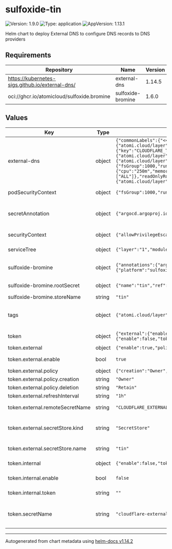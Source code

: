 # sulfoxide-tin

![Version: 1.9.0](https://img.shields.io/badge/Version-1.9.0-informational?style=flat-square) ![Type: application](https://img.shields.io/badge/Type-application-informational?style=flat-square) ![AppVersion: 1.13.1](https://img.shields.io/badge/AppVersion-1.13.1-informational?style=flat-square)

Helm chart to deploy External DNS to configure DNS records to DNS providers

## Requirements

| Repository | Name | Version |
|------------|------|---------|
| https://kubernetes-sigs.github.io/external-dns/ | external-dns | 1.14.5 |
| oci://ghcr.io/atomicloud/sulfoxide.bromine | sulfoxide-bromine | 1.6.0 |

## Values

| Key | Type | Default | Description |
|-----|------|---------|-------------|
| external-dns | object | `{"commonLabels":{"<<":{"atomi.cloud/layer":"1","atomi.cloud/module":"controller","atomi.cloud/platform":"sulfoxide","atomi.cloud/service":"tin"}},"deploymentAnnotations":{"<<":{"atomi.cloud/layer":"1","atomi.cloud/module":"controller","atomi.cloud/platform":"sulfoxide","atomi.cloud/service":"tin"}},"env":[{"name":"CF_API_TOKEN","valueFrom":{"secretKeyRef":{"key":"CLOUDFLARE_TOKEN","name":"cloudflare-external-dns-token"}}}],"interval":"1m","logFormat":"json","podAnnotations":{"<<":{"atomi.cloud/layer":"1","atomi.cloud/module":"controller","atomi.cloud/platform":"sulfoxide","atomi.cloud/service":"tin"}},"podLabels":{"<<":{"atomi.cloud/layer":"1","atomi.cloud/module":"controller","atomi.cloud/platform":"sulfoxide","atomi.cloud/service":"tin"}},"podSecurityContext":{"<<":{"fsGroup":1000,"runAsGroup":1000,"runAsNonRoot":true,"runAsUser":1000}},"policy":"upsert-only","provider":"cloudflare","rbac":{"create":true},"resources":{"limits":{"cpu":1,"memory":"1Gi"},"requests":{"cpu":"250m","memory":"256Mi"}},"securityContext":{"<<":{"allowPrivilegeEscalation":false,"capabilities":{"drop":["ALL"]},"readOnlyRootFilesystem":true,"runAsGroup":3000,"runAsNonRoot":true,"runAsUser":1000}},"serviceMonitor":{"enabled":true},"sources":["service"],"topologySpreadConstraints":[{"labelSelector":{"matchLabels":{"<<":{"atomi.cloud/layer":"1","atomi.cloud/module":"controller","atomi.cloud/platform":"sulfoxide","atomi.cloud/service":"tin"}}},"maxSkew":1,"topologyKey":"topology.kubernetes.io/zone","whenUnsatisfiable":"ScheduleAnyway"}]}` | ExternalDNS configuration. See [ExternalDNS Helm Chart](https://github.com/kubernetes-sigs/external-dns/tree/master/charts/external-dns) |
| podSecurityContext | object | `{"fsGroup":1000,"runAsGroup":1000,"runAsNonRoot":true,"runAsUser":1000}` | YAML Anchor for PodSecurityContext |
| secretAnnotation | object | `{"argocd.argoproj.io/sync-wave":"-2"}` | Secret Annotations (External Secrets) to control synchronization |
| securityContext | object | `{"allowPrivilegeEscalation":false,"capabilities":{"drop":["ALL"]},"readOnlyRootFilesystem":true,"runAsGroup":3000,"runAsNonRoot":true,"runAsUser":1000}` | YAML Anchor for SecurityContext |
| serviceTree | object | `{"layer":"1","module":"controller","platform":"sulfoxide","service":"tin"}` | AtomiCloud Service Tree. See [ServiceTree](https://atomicloud.larksuite.com/wiki/OkfJwTXGFiMJkrk6W3RuwRrZs64?theme=DARK&contentTheme=DARK#MHw5d76uDo2tBLx86cduFQMRsBb) |
| sulfoxide-bromine | object | `{"annotations":{"argocd.argoproj.io/sync-wave":"-3"},"rootSecret":{"name":"tin","ref":{"clientId":"SULFOXIDE_TIN_CLIENT_ID","clientSecret":"SULFOXIDE_TIN_CLIENT_SECRET"}},"serviceTree":{"platform":"sulfoxide","service":"tin"},"storeName":"tin"}` | Create SecretStore via secret of secrets pattern |
| sulfoxide-bromine.rootSecret | object | `{"name":"tin","ref":{"clientId":"SULFOXIDE_TIN_CLIENT_ID","clientSecret":"SULFOXIDE_TIN_CLIENT_SECRET"}}` | Secret of Secrets reference |
| sulfoxide-bromine.storeName | string | `"tin"` | Store name to create |
| tags | object | `{"atomi.cloud/layer":"1","atomi.cloud/module":"controller","atomi.cloud/platform":"sulfoxide","atomi.cloud/service":"tin"}` | Kubernetes labels and annotations, following Service Tree |
| token | object | `{"external":{"enable":true,"policy":{"creation":"Owner","deletion":"Retain"},"refreshInterval":"1h","remoteSecretName":"CLOUDFLARE_EXTERNAL_DNS_TOKEN","secretStore":{"kind":"SecretStore","name":"tin"}},"internal":{"enable":false,"token":""},"secretName":"cloudflare-external-dns-token"}` | Cloudflare Tunnel Token |
| token.external | object | `{"enable":true,"policy":{"creation":"Owner","deletion":"Retain"},"refreshInterval":"1h","remoteSecretName":"CLOUDFLARE_EXTERNAL_DNS_TOKEN","secretStore":{"kind":"SecretStore","name":"tin"}}` | Use external secret |
| token.external.enable | bool | `true` | Enable the use of external secret |
| token.external.policy | object | `{"creation":"Owner","deletion":"Retain"}` | Secret policy |
| token.external.policy.creation | string | `"Owner"` | Creation policy |
| token.external.policy.deletion | string | `"Retain"` | Deletion policy |
| token.external.refreshInterval | string | `"1h"` | Refresh Rate |
| token.external.remoteSecretName | string | `"CLOUDFLARE_EXTERNAL_DNS_TOKEN"` | Remote Secret Reference name |
| token.external.secretStore.kind | string | `"SecretStore"` | Kind of the Secret Store: `ClusterSecretStore` or `SecretStore` |
| token.external.secretStore.name | string | `"tin"` | Name of the Secret Store |
| token.internal | object | `{"enable":false,"token":""}` | Secret directly inlined in value files |
| token.internal.enable | bool | `false` | Use hard coded secret |
| token.internal.token | string | `""` | Hard coded Cloudflare token |
| token.secretName | string | `"cloudflare-external-dns-token"` | Secret Name that stores the Token with key CLOUDFLARE_TOKEN |

----------------------------------------------
Autogenerated from chart metadata using [helm-docs v1.14.2](https://github.com/norwoodj/helm-docs/releases/v1.14.2)

